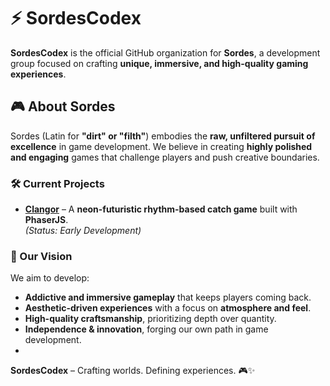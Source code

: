 # ⚡ SordesCodex

**SordesCodex** is the official GitHub organization for **Sordes**, a development group focused on crafting **unique, immersive, and high-quality gaming experiences**.

## 🎮 About Sordes
Sordes (Latin for **"dirt" or "filth"**) embodies the **raw, unfiltered pursuit of excellence** in game development. We believe in creating **highly polished and engaging** games that challenge players and push creative boundaries.

### **🛠 Current Projects**
- **[Clangor](https://github.com/SordesCodex/clangor)** – A **neon-futuristic rhythm-based catch game** built with **PhaserJS**.  
  *(Status: Early Development)*  

### **📌 Our Vision**
We aim to develop:
- **Addictive and immersive gameplay** that keeps players coming back.
- **Aesthetic-driven experiences** with a focus on **atmosphere and feel**.
- **High-quality craftsmanship**, prioritizing depth over quantity.
- **Independence & innovation**, forging our own path in game development.
- 
**SordesCodex** – Crafting worlds. Defining experiences. 🎮✨
